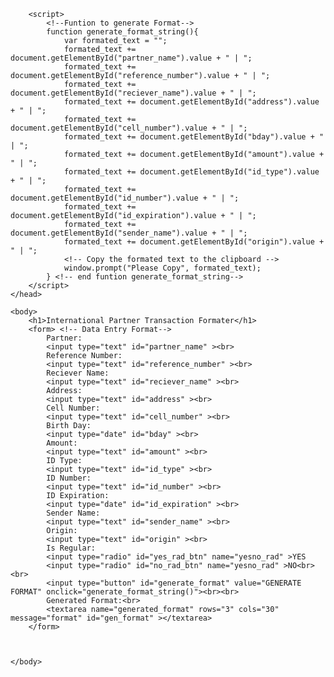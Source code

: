 <!DOCTYPE html>
<html>
	<head>
		<title>International Partner Formater</title>
		
		<script>
			<!--Funtion to generate Format-->
			function generate_format_string(){
				var formated_text = "";
				formated_text += document.getElementById("partner_name").value + " | ";
				formated_text += document.getElementById("reference_number").value + " | ";
				formated_text += document.getElementById("reciever_name").value + " | ";
				formated_text += document.getElementById("address").value + " | ";
				formated_text += document.getElementById("cell_number").value + " | ";
				formated_text += document.getElementById("bday").value + " | ";
				formated_text += document.getElementById("amount").value + " | ";
				formated_text += document.getElementById("id_type").value + " | ";
				formated_text += document.getElementById("id_number").value + " | ";
				formated_text += document.getElementById("id_expiration").value + " | ";
				formated_text += document.getElementById("sender_name").value + " | ";
				formated_text += document.getElementById("origin").value + " | ";
				<!-- Copy the formated text to the clipboard -->
				window.prompt("Please Copy", formated_text);
			} <!-- end funtion generate_format_string-->
		</script>
	</head>
	
	<body>
		<h1>International Partner Transaction Formater</h1>
		<form> <!-- Data Entry Format-->
			Partner: 
			<input type="text" id="partner_name" ><br>
			Reference Number:
			<input type="text" id="reference_number" ><br>
			Reciever Name:
			<input type="text" id="reciever_name" ><br>
			Address:
			<input type="text" id="address" ><br>
			Cell Number:
			<input type="text" id="cell_number" ><br>
			Birth Day:
			<input type="date" id="bday" ><br>
			Amount:
			<input type="text" id="amount" ><br>
			ID Type:
			<input type="text" id="id_type" ><br>
			ID Number:
			<input type="text" id="id_number" ><br>
			ID Expiration:
			<input type="date" id="id_expiration" ><br>
			Sender Name:
			<input type="text" id="sender_name" ><br>
			Origin:
			<input type="text" id="origin" ><br>
			Is Regular:
			<input type="radio" id="yes_rad_btn" name="yesno_rad" >YES
			<input type="radio" id="no_rad_btn" name="yesno_rad" >NO<br><br>
			<input type="button" id="generate_format" value="GENERATE FORMAT" onclick="generate_format_string()"><br><br>
			Generated Format:<br>
			<textarea name="generated_format" rows="3" cols="30" message="format" id="gen_format" ></textarea>
		</form>
		

		
	</body>
</html>
